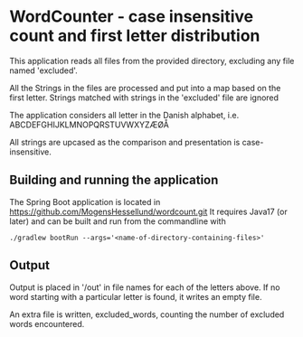# WordCounter - case insensitive count and first letter distribution
This application reads all files from the provided directory, excluding any file named 'excluded'.

All the Strings in the files are processed and put into a map based on the first letter. 
Strings matched with strings in the 'excluded' file are ignored

The application considers all letter in the Danish alphabet, i.e. ABCDEFGHIJKLMNOPQRSTUVWXYZÆØÅ

All strings are upcased as the comparison and presentation is case-insensitive.

## Building and running the application
The Spring Boot application is located in https://github.com/MogensHessellund/wordcount.git 
It requires Java17 (or later) and can be built and run from the commandline with

~~~
./gradlew bootRun --args='<name-of-directory-containing-files>'
~~~

## Output
Output is placed in '<name-of-directory-containing-files>/out' in file names for each of the letters above. 
If no word starting with a particular letter is found, it writes an empty file.

An extra file is written, excluded_words, counting the number of excluded words encountered.










